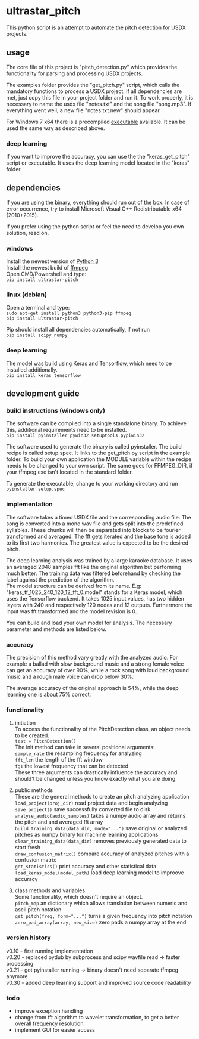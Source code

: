 # ultrastar_pitch
This python script is an attempt to automate the pitch detection for USDX projects. 

## usage
The core file of this project is "pitch_detection.py" which provides the functionality 
for parsing and processing USDX projects. 

The examples folder provides the "get_pitch.py" script, which calls the mandatory functions to process a USDX project.
If all dependencies are met, just copy this file in your project folder and run it. 
To work properly, it is necessary to name the usdx file "notes.txt" and the song file "song.mp3".
If everything went well, a new file "notes.txt.new" should appear.

For Windows 7 x64 there is a precompiled [executable](https://my.pcloud.com/publink/show?code=XZE8sU7ZW58K4ntkw0kx2vRuulB0HYVx2ITy) available. 
It can be used the same way as described above.

### deep learning
If you want to improve the accuracy, you can use the the "keras\_get\_pitch" script or executable. It uses the deep learning 
model located in the "keras" folder. 

## dependencies
If you are using the binary, everything should run out of the box. 
In case of error occurrence, try to install Microsoft Visual C++ Redistributable x64 (2010+2015).  
  
If you prefer using the python script or feel the need to develop you own solution, read on.
### windows
Install the newest version of [Python 3](https://www.python.org/downloads/windows/)  
Install the newest build of [ffmpeg](https://de.wikihow.com/FFmpeg-unter-Windows-installieren)  
Open CMD/Powershell and type:  
`pip install ultrastar-pitch`
### linux (debian)
Open a terminal and type:  
`sudo apt-get install python3 python3-pip ffmpeg`  
`pip install ultrastar-pitch`  

Pip should install all dependencies automatically, if not run  
`pip install scipy numpy`

### deep learning
The model was build using Keras and Tensorflow, which need to be installed additionally.  
`pip install keras tensorflow`

## development guide
### build instructions (windows only)
The software can be compiled into a single standalone binary. To achieve this, additional requirements need to be installed.  
`pip install pyinstaller pywin32 setuptools pypiwin32`  

The software used to generate the binary is called pyinstaller. The build recipe is called setup.spec. 
It links to the get_pitch.py script in the example folder. To build your own application the MODULE variable within the 
recipe needs to be changed to your own script. The same goes for FFMPEG_DIR, if your ffmpeg.exe isn't located in the 
standard folder.

To generate the executable, change to your working directory and run  
`pyinstaller setup.spec`

### implementation
The software takes a timed USDX file and the corresponding audio file. The song is converted into a mono wav file 
and gets split into the predefined syllables. These chunks will then be separated into blocks to be fourier transformed and 
averaged. The fft gets iterated and the base tone is added to its first two harmonics. 
The greatest value is expected to be the desired pitch.  
  
The deep learning analysis was trained by a large karaoke database. It uses an averaged 2048 samples fft like the 
original algorithm but performing much better. The training data was filtered beforehand by checking the label against 
the prediction of the algorithm.  
The model structure can be derived from its name. E.g: "keras\_tf\_1025\_240\_120\_12\_fft\_0.model" stands for a Keras model, 
which uses the Tensorflow backend. It takes 1025 input values, has two hidden layers with 240 and respectively 120 nodes 
and 12 outputs. Furthermore the input was fft transformed and the model revision is 0.  
  
You can build and load your own model for analysis. The necessary parameter and methods are listed below.

### accuracy
The precision of this method vary greatly with the analyzed audio. For example a ballad with slow background music and 
a strong female voice can get an accuracy of over 90%, while a rock song with loud background music and a rough male voice 
can drop below 30%.  
  
The average accuracy of the original approach is 54%, while the deep learning one is about 75% correct.

### functionality

1. initiation  
To access the functionality of the PitchDetection class, an object needs to be created.  
`test = PitchDetection()`  
The init method can take in several positional arguments:  
`sample_rate` the resampling frequency for analyzing  
`fft_len` the length of the fft window  
`fg1` the lowest frequency that can be detected  
These three arguments can drastically influence the accuracy and should't be changed unless you know exactly what you are doing.

2. public methods  
These are the general methods to create an pitch analyzing application  
`load_project(proj_dir)`	read project data and begin analyzing  
`save_project()` save successfully converted file to disk  
`analyse_audio(audio_samples)` takes a numpy audio array and returns the pitch and and averaged fft array  
`build_training_data(data_dir, mode="...")` save original or analyzed pitches as numpy binary for machine learning applications  
`clear_training_data(data_dir)` removes previously generated data to start fresh  
`draw_confusion_matrix()` compare accuracy of analyzed pitches with a confusion matrix  
`get_statistics()` print accuracy and other statistical data  
`load_keras_model(model_path)` load deep learning model to improove accuracy

3. class methods and variables  
Some functionality, which doesn't require an object.  
`pitch_map` an dictionary which allows translation between numeric and ascii pitch notation  
`get_pitch(freq, form="...")` turns a given frequency into pitch notation  
`zero_pad_array(array, new_size)` zero pads a numpy array at the end

### version history
v0.10 - first running implementation  
v0.20 - replaced pydub by subprocess and scipy wavfile read -> faster processing  
v0.21 - got pyinstaller running -> binary doesn't need separate ffmpeg anymore  
v0.30 - added deep learning support and improved source code readability

### todo
* improve exception handling
* change from fft algorithm to wavelet transformation, to get a better overall frequency resolution
* implement GUI for easier access





